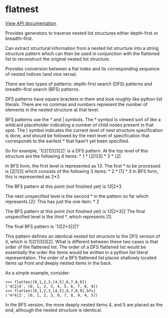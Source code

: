 # flatnest

[View API documentation](http://htmlpreview.github.io/?https://github.com/mmiguel6288code/flatnest/blob/master/docs/flatnest/index.html)

Provides generators to traverse nested list structures either depth-first or breadth-first.

Can extract structural information from a nested list structure into a string structure pattern which can then be used in conjunction with the flattened list to reconstruct the original nested list structure.

Provides conversion between a flat index and its corresponding sequence of nested indices (and vice versa).


There are two types of patterns: depth-first search (DFS) patterns and breadth-first search (BFS) patterns.

DFS patterns have square brackets in them and look roughly like python list literals. There are no commas and numbers represent the number of elements in the nested structure at that level.

BFS patterns use the * and | symbols. The * symbol is viewed sort of like a wildcard placeholder indicating a number of child nodes present in that spot.
The | symbol indicates the current level of nest structure specification is done, and should be followed by the next level of specification that corresponds to the earliest * that hasn't yet been specified.

So for example, '1[2[1]3]3[2]' is a DFS pattern.
At the top level of this structure are the following 4 items:
	* 1
	* [2[1]3]
	* 3
	* [2]

In BFS form, the first level is represented as 1*3*.
The first * to be processed is [2[1]3] which consists of the following 3 items:
	* 2
	* [1]
	* 3
In BFS form, this is represented as 2*3

The BFS pattern at this point (not finished yet) is 1*3*|2*3

The next unspecified level is the second * in the pattern so far which represents [2]:
This has just the one item:
	* 2

The BFS pattern at this point (not finished yet) is 1*3*|2*3|2
The final unspecified level is the third *, which represents [1].

The final BFS pattern is '1*3*|2*3|2|1'

This pattern defines an identical nested list structure to the DFS version of it, which is 1[2[1]3]3[2].
What is different between these two cases is that order of the flattened list.
The order of a DFS flattened list would be essentially the order the items would be written in a python list literal representation.
The order of a BFS flattened list places shallowly located items up front and deeply nested items in the back.

As a simple example, consider:

```
>>> flatten([0,1,2,3,[4,5],6,7,8,9])
('4[2]4', [0, 1, 2, 3, 4, 5, 6, 7, 8, 9])
>>> flatten([0,1,2,3,[4,5],6,7,8,9],bfs)
('4*4|2', [0, 1, 2, 3, 6, 7, 8, 9, 4, 5])
```

In the BFS version, the more deeply nested items 4, and 5 are placed as the end, although the nested structure is identical.

